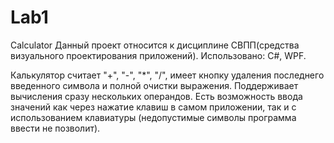 # Lab1
Calculator
Данный проект относится к дисциплине СВПП(средства визуального проектирования приложений). Использовано: C#, WPF.

Калькулятор считает "+", "-", "*", "/", имеет кнопку удаления последнего введенного символа и полной очистки выражения. 
Поддерживает вычисления сразу нескольких операндов.
Есть возможность ввода значений как через нажатие клавиш в самом приложении, так и с использованием клавиатуры (недопустимые символы программа ввести не позволит).


